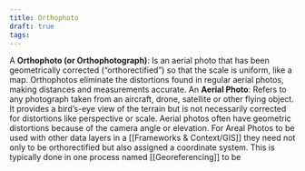 ```yaml
---
title: Orthophoto
draft: true
tags:
---
```

 A **Orthophoto (or Orthophotograph)**:  Is an aerial photo that has been geometrically corrected (“orthorectified”) so that the scale is uniform, like a map. Orthophotos eliminate the distortions found in regular aerial photos, making distances and measurements accurate.
An **Aerial Photo**:  Refers to any photograph taken from an aircraft, drone, satellite or other flying object. It provides a bird’s-eye view of the terrain but is not necessarily corrected for distortions like perspective or scale. Aerial photos often have geometric distortions because of the camera angle or elevation.
For Areal Photos to be used with other data layers in a [[Frameworks & Context/GIS]] they need not only to be orthorectified but also assigned a coordinate system. This is typically done in one process named [[Georeferencing]] to be 